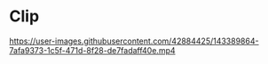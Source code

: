 # Clip
https://user-images.githubusercontent.com/42884425/143389864-7afa9373-1c5f-471d-8f28-de7fadaff40e.mp4